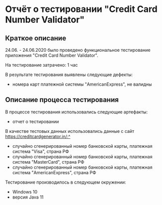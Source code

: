 # Отчёт о тестировании "Credit Card Number Validator"

## Краткое описание

24.06. - 24.06.2020 было проведено функциональное тестирование приложения "Credit Card Number Validator".

На тестирование затрачено: 1 час

В результате тестирования выявлены следующие дефекты:
* номера карт платежной системы "AmericanExpress", не валидны


## Описание процесса тестирования

В процессе тестирования использовались следующие артефакты: 
* отчет о тестировании


В качестве тестовых данных использовались данные c cайт https://creditcardgenerator.in/:^
* cлучайно сгенерированный номер банковской карты, платежная система "Visa", страна РФ
* случайно сгенерированный номер банковской карты, платежная система "MasterCard", страна РФ 
* случайно сгенерированный номер банковской карты, платежная система "AmericanExpress", страна РФ

Тестирование производилось в следующем окружении:
*  Windows 10
*  версия Java 11


[https://creditcardgenerator.in/credit-card-generator/India/Visa]: https://creditcardgenerator.in/credit-card-generator/India/Visa
